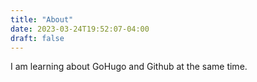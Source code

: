 ```yaml
---
title: "About"
date: 2023-03-24T19:52:07-04:00
draft: false
---
```


I am learning about GoHugo and Github at the same time. 
